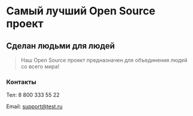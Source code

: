# Самый лучший Open Source проект

## Сделан людьми для людей

> Наш Open Source проект предназначен для объединения людей со всего мира!

### Контакты
Тел: 8 800 333 55 22

Email: support@test.ru
